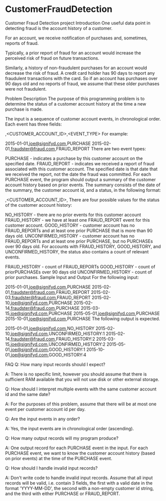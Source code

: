 # CustomerFraudDetection
Customer Fraud Detection project
Introduction
One useful data point in detecting fraud is the account history of a customer.

For an account, we receive notification of purchases and, sometimes, reports of fraud.

Typically, a prior report of fraud for an account would increase the perceived risk of fraud on future transactions.

Similarly, a history of non-fraudulent purchases for an account would decrease the risk of fraud. A credit card holder has 90 days to report any fraudulent transactions with the card. So if an account has purchases over 90 days old and no reports of fraud, we assume that these older purchases were not fraudulent.

Problem Description
The purpose of this programming problem is to determine the status of a customer account history at the time a new purchase is made.

The input is a sequence of customer account events, in chronological order. Each event has three fields:

<DATE>,<CUSTOMER_ACCOUNT_ID>,<EVENT_TYPE>
For example:

2015-01-01,joe@signifyd.com,PURCHASE
2015-02-01,fraudster@fraud.com,FRAUD_REPORT
There are two event types:

PURCHASE - indicates a purchase by this customer account on the specified date.
FRAUD_REPORT - indicates we received a report of fraud associated with this customer account. The specified date is that date that we received the report, not the date the fraud was committed.
For each PURCHASE event, the program should output a summary of the customer account history based on prior events. The summary consists of the date of the summary, the customer account id, and a status, in the following format:

<DATE>,<CUSTOMER_ACCOUNT_ID>,<STATUS>
There are four possible values for the status of the customer account history:

NO_HISTORY - there are no prior events for this customer account
FRAUD_HISTORY - we have at least one FRAUD_REPORT event for this customer account.
GOOD_HISTORY - customer account has no FRAUD_REPORTs and at least one prior PURCHASE that is more than 90 days old.
UNCONFIRMED_HISTORY - customer account has no FRAUD_REPORTs and at least one prior PURCHASE, but no PURCHASEs over 90 days old.
For accounts with FRAUD_HISTORY, GOOD_HISTORY, and UNCONFIRMED_HISTORY, the status also contains a count of relevant events.

FRAUD_HISTORY - count of FRAUD_REPORTs
GOOD_HISTORY - count of priorPURCHASEs over 90 days old
UNCONFIRMED_HISTORY - count of prior purchases.
Sample Input and Output
For the following input:

2015-01-01,joe@signifyd.com,PURCHASE
2015-02-01,fraudster@fraud.com,FRAUD_REPORT
2015-02-03,fraudster@fraud.com,FRAUD_REPORT
2015-02-10,joe@signifyd.com,PURCHASE
2015-02-14,fraudster@fraud.com,PURCHASE
2015-03-15,joe@signifyd.com,PURCHASE
2015-05-01,joe@signifyd.com,PURCHASE
2015-10-01,joe@signifyd.com,PURCHASE
The following output is expected.

2015-01-01,joe@signifyd.com,NO_HISTORY
2015-02-10,joe@signifyd.com,UNCONFIRMED_HISTORY:1
2015-02-14,fraudster@fraud.com,FRAUD_HISTORY:2
2015-03-15,joe@signifyd.com,UNCONFIRMED_HISTORY:2
2015-05-01,joe@signifyd.com,GOOD_HISTORY:1
2015-10-01,joe@signifyd.com,GOOD_HISTORY:4


FAQ
Q: How many input records should I expect?

A: There is no specific limit, however you should assume that there is sufficient RAM available that you will not use disk or other external storage.

Q: How should I interpret multiple events with the same customer account id and the same date?

A: For the purposes of this problem, assume that there will be at most one event per customer account id per day.

Q: Are the input events in any order?

A: Yes, the input events are in chronological order (ascending).

Q: How many output records will my program produce?

A: One output record for each PURCHASE event in the input. For each PURCHASE event, we want to know the customer account history (based on prior events) at the time of the PURCHASE event.

Q: How should I handle invalid input records?

A: Don't write code to handle invalid input records. Assume that all input records will be valid, i.e. contain 3 fields, the first with a valid date in the format 'YYYY-MM-DD', the second with a non-empty customer id string, and the third with either PURCHASE or FRAUD_REPORT.
